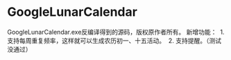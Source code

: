 # GoogleLunarCalendar
GoogleLunarCalendar.exe反编译得到的源码，版权原作者所有。
新增功能：
  1. 支持每周重复频率，这样就可以生成农历初一、十五活动。
  2. 支持提醒。（测试没通过）
